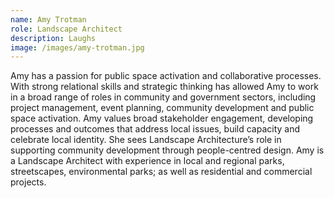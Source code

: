 ```yaml
---
name: Amy Trotman
role: Landscape Architect
description: Laughs
image: /images/amy-trotman.jpg
---
```


Amy has a passion for public space activation and collaborative processes. With strong relational skills and strategic thinking has allowed Amy to work in a broad range of roles in community and government sectors, including project management, event planning, community development and public space activation. Amy values broad stakeholder engagement, developing processes and outcomes that address local issues, build capacity and celebrate local identity. She sees Landscape Architecture’s role in supporting community development through people-centred design.
Amy is a Landscape Architect with experience in local and regional parks, streetscapes, environmental parks; as well as residential and commercial projects.
